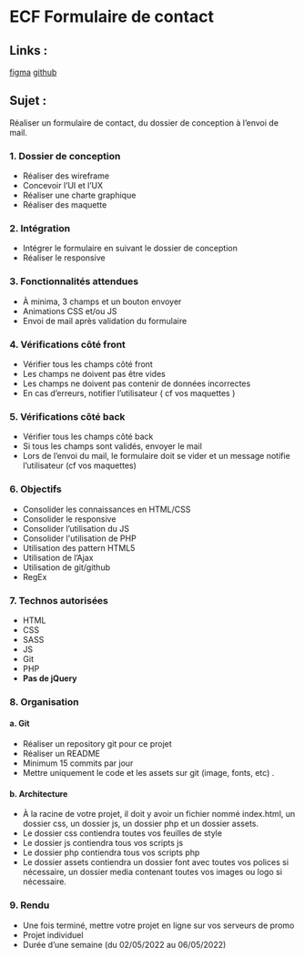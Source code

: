 # ECF Formulaire de contact

## Links : 

[figma](https://www.figma.com/file/jsoaetO9ErglTPVKdYzutJ/ecf-form?node-id=0%3A1)
[github](https://github.com/Warrengers74/ecf-form)

## Sujet :

Réaliser un formulaire de contact, du dossier de conception à
l’envoi de mail.

### 1. Dossier de conception
- Réaliser des wireframe
- Concevoir l’UI et l’UX
- Réaliser une charte graphique
- Réaliser des maquette

### 2. Intégration
- Intégrer le formulaire en suivant le dossier de conception
- Réaliser le responsive

### 3. Fonctionnalités attendues
- À minima, 3 champs et un bouton envoyer
- Animations CSS et/ou JS
- Envoi de mail après validation du formulaire

### 4. Vérifications côté front
- Vérifier tous les champs côté front
- Les champs ne doivent pas être vides
- Les champs ne doivent pas contenir de données incorrectes
- En cas d’erreurs, notifier l’utilisateur ( cf vos maquettes )

### 5. Vérifications côté back
- Vérifier tous les champs côté back
- Si tous les champs sont validés, envoyer le mail
- Lors de l’envoi du mail, le formulaire doit se vider et un message notifie
l’utilisateur (cf vos maquettes)

### 6. Objectifs
- Consolider les connaissances en HTML/CSS
- Consolider le responsive
- Consolider l’utilisation du JS
- Consolider l'utilisation de PHP
- Utilisation des pattern HTML5
- Utilisation de l’Ajax
- Utilisation de git/github
- RegEx

### 7. Technos autorisées
- HTML
- CSS
- SASS
- JS
- Git
- PHP
- **Pas de jQuery**

### 8. Organisation
#### a. Git
- Réaliser un repository git pour ce projet
- Réaliser un README
- Minimum 15 commits par jour
- Mettre uniquement le code et les assets sur git (image, fonts, etc) .
#### b. Architecture
- À la racine de votre projet, il doit y avoir un fichier nommé index.html, un dossier
css, un dossier js, un dossier php et un dossier assets.
- Le dossier css contiendra toutes vos feuilles de style
- Le dossier js contiendra tous vos scripts js
- Le dossier php contiendra tous vos scripts php
- Le dossier assets contiendra un dossier font avec toutes vos polices si
nécessaire, un dossier media contenant toutes vos images ou logo si nécessaire.

### 9. Rendu
- Une fois terminé, mettre votre projet en ligne sur vos serveurs de promo
- Projet individuel
- Durée d’une semaine (du 02/05/2022 au 06/05/2022)